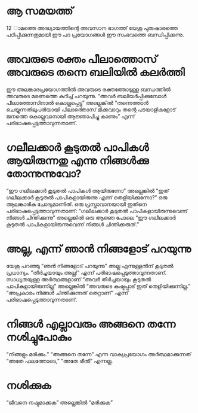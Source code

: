 # ആ സമയത്ത്
12 ാമത്തെ അദ്ധ്യായത്തിന്റെ അവസാന ഭാഗത്ത് യേശു പുരുഷാരത്തെ പഠിപ്പിക്കുന്നതുമായി ഈ പദ പ്രയോഗങ്ങൾ ഈ സംഭവത്തെ ബന്ധിപ്പിക്കുന്നു. 
# അവരുടെ രക്തം പീലാത്തൊസ് അവരുടെ തന്നെ ബലിയിൽ കലർത്തി
ഈ അലങ്കാരപ്രയോഗത്തിൽ അവരുടെ രക്തത്തോടുള്ള ബന്ധത്തിൽ അവരുടെ മരണത്തെ കുറിച്ച് പറയുന്നു. “അവർ ബലിയർപ്പിക്കുമ്പോൾ പീലാത്തോസിനാൽ കൊല്ലപ്പെട്ടു” അല്ലെങ്കിൽ “തന്നെത്താൻ ചെയ്യുന്നതിലുപരിയായി പീലാത്തൊസ് മിക്കവാറും തന്റെ പടയാളികളോട് ജനത്തെ കൊല്ലുവാനായി ആജ്ഞാപിച്ചു കാണും” എന്ന് പരിഭാഷപ്പെടുത്താവുന്നതാണ്. 
# ഗലീലക്കാർ കൂടുതൽ പാപികൾ ആയിരുന്നതു എന്നു നിങ്ങൾക്കു തോന്നുന്നുവോ?
“ഈ ഗലീലക്കാർ കൂടുതൽ പാപികൾ ആയിരുന്നോ” അല്ലെങ്കിൽ “ഇത് ഗലീലക്കാർ കൂടുതൽ പാപികളായിരുന്നു എന്ന് തെളിയിക്കുന്നോ?” ഒരു ആലങ്കാരിക ചോദ്യമാണിത്. ഒരു പ്രസ്താവാനയായി ഇതിനെ പരിഭാഷപ്പെടുത്താവുന്നതാണ്: “ഗലീലക്കാർ കൂടുതൽ പാപികളായിരുന്നുവെന്ന് നിങ്ങൾ ചിന്തിക്കുന്നു” അല്ലെങ്കിൽ ഒരു ആജ്ഞ പോലെ “ഈ ഗലീലക്കാർ കൂടുതൽ പാപികളായിരുന്നുവെന്ന് നിങ്ങൾ ചിന്തിക്കരുത്.”
# അല്ല, എന്ന് ഞാൻ നിങ്ങളോട് പറയുന്നു
യേശു പറഞ്ഞു “ഞൻ നിങ്ങളോട് പറയുന്നു” അല്ല എന്നുള്ളതിന് കൂടുതൽ പ്രധാന്യം. ”തീർച്ചയായും അല്ല!” എന്ന് പരിഭാഷപ്പെടുത്താവുന്നതാണ്. സാധ്യതയുള്ള അർത്ഥങ്ങളാണ് “അവർ തീർച്ചയായും കൂടുതൽ പാപികളായിരുന്നില്ല” അല്ലെങ്കിൽ “അവരുടെ കഷ്ടപ്പാട് ഇത് തെളിയിക്കുന്നില്ല.” “അപ്രകാരം നിങ്ങൾ ചിന്തിക്കുന്നത് തെറ്റാണ്” എന്ന് പരിഭാഷപ്പെടുത്താവുന്നതാണ്. 
# നിങ്ങൾ എല്ലാവരും അങ്ങനെ തന്നേ നശിച്ചുപോകും
“നിങ്ങളും മരിക്കും.” “അങ്ങനെ തന്നേ” എന്ന വാക്യപ്രയോഗം അർത്ഥമാക്കുന്നത് “അതേ ഫലത്തോടെ,” “അതേ രീതി” എന്നല്ല.
# നശിക്കുക
“ജീവനെ നഷ്ടമാക്കുക” അല്ലെങ്കിൽ “മരിക്കുക”
